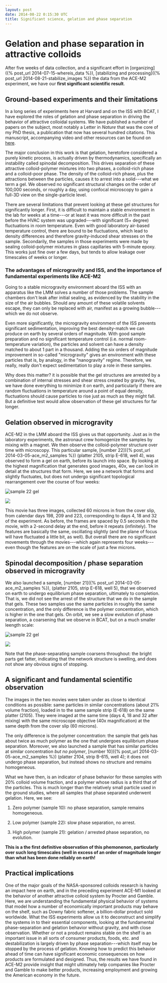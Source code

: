 ```yaml
---
layout: post
date: 2014-08-22 0:15:30 UTC
title: Significant science, gelation and phase separation
---
```


# Gelation and phase separation in attractive colloids

After five weeks of data collection, and a significant effort in [organizing]({% post_url 2014-07-15-whereis_data %}), [stabilizing and processing]({% post_url 2014-08-21-stabilize_images %}) the data from the ACE-M2 experiment, we have our **first significant scientific result**. 

## Ground-based experiments and their limitations

In a long series of experiments here at Harvard and on the ISS with BCAT, I have explored the roles of gelation and phase separation in driving the behavior of attractive colloidal systems. We have published a number of papers on the subject, most notably a Letter in _Nature_ that was the core of my PhD thesis, a publication that now has several hundred citations. This manuscript, accompanying video and other resources can be found on [here](http://www.peterlu.org/content/physics-attractive-colloids).

The major conclusion in this work is that gelation, heretofore considered a purely kinetic process, is actually driven by thermodynamics, specifically an instability called spinodal decomposition. This drives separation of these attractive colloid-polymer mixtures into two phases, a colloid-rich phase and a colloid-poor phase. The density of the colloid-rich phase, plus the attractions between the particles, causes it to arrest into a solid---what we term a gel. We observed no significant structural changes on the order of 100,000 seconds, or roughly a day, using confocal microscopy to gain a full-3D view on the single-particle level.

There are several limitations that prevent looking at these gel structures for significantly longer. First, it is difficult to maintain a stable environment in the lab for weeks at a time---or at least it was more difficult in the past before the HVAC system was upgraded---with significant (5+ degree) fluctuations in room temperature. Even with good laboratory air-based temperature control, there are bound to be fluctuations, which lead to density differences and therefore gravity-induced shear stresses on the sample. Secondarily, the samples in those experiments were made by sealing colloid-polymer mixtures in glass capillaries with 5-minute epoxy. This works just fine over a few days, but tends to allow leakage over timescales of weeks or longer.

### The advantages of microgravity and ISS, and the importance of fundamental experiments like ACE-M2

Going to a stable microgravity environment aboard the ISS with an apparatus like the LMM solves a number of those problems. The sample chambers don't leak after initial sealing, as evidenced by the stability in the size of the air bubbles. Should any amount of these volatile solvents escape, they can only be replaced with air, manifest as a growing bubble---which we do not observe.

Even more significantly, the microgravity environment of the ISS prevents significant sedimentation, improving the best density-match we can produce on earth by several orders of magnitude. With good sample preparation and no significant temperature control (i.e. normal room-temperature variation), the particles and solvent can have a density matched to about 1 part in a thousand. Adding the six orders of magnitude improvement in so-called "microgravity" gives an environment with these particles that is, by analogy, in the "nanogravity" regime. Therefore, we really, really don't expect sedimentation to play a role in these samples.

Why does this matter? it is possible that the gel structures are arrested by a combination of internal stresses and shear stress created by gravity. Yes, we have done everything to minimize it on earth, and particularly if there are random fluctuations in temperature around a point of equal density, fluctuations should cause particles to rise just as much as they might fall. But a definitive test would allow observation of these gel structures for far longer.

## Gelation observed in microgravity

ACE-M2 in the LMM aboard the ISS gives us that opportunity. Just as in the laboratory experiments, the astronaut crew homogenize the samples by mixing with a magnet. We then observe the colloid-polymer structure over time with microscopy. This particular sample, [number 22]({% post_url 2014-03-05-ace_m2_samples %}) (platter 2105, strip E-618, well 4), was observed to form a gel on earth, before its launch into space. By looking at the highest magnification that generates good images, 40x, we can look in detail at the structures that form. Here, we see a network that forms and slightly fluctuates, but does not undergo significant topological rearrangement over the course of four weeks:

![sample 22 gel](/images/2014_08_22_gelation_phase_sep/p5e4s22_40x_z060_xyd_2wks_sm.gif)

![](/images/ace_m2_sample_tiles/sample22.png)

This movie has three images, collected 60 microns in from the cover slip, from calendar days 198, 209 and 223, corresponding to days 4, 18 and 32 of the experiment. As before, the frames are spaced by 0.5 seconds in the movie, with a 2-second delay at the end, before it repeats (infinitely). The features are basically the same, oscillating slightly (and the plane of focus will have fluctuated a little bit, as well). But overall there are no significant movements through the movies---which again represents four weeks---even though the features are on the scale of just a few microns. 

## Spinodal decomposition / phase separation observed in microgravity

We also launched a sample, [number 21]({% post_url 2014-03-05-ace_m2_samples %}), (platter 2105, strip E-618, well 5), that we observed on earth to undergo equilibrium phase separation, ultimately to completion. That is, we did not see the arrest of the structure that we do in the sample that gels. These two samples use the same particles in roughly the same concentration, and the only difference is the polymer concentration, which is higher in the one that gels. On orbit, we see a slow evolution of phase separation, a coarsening that we observe in BCAT, but on a much smaller leength scale:

![sample 22 gel](/images/2014_08_22_gelation_phase_sep/p5e5s21_40x_z060_xyk_2wks_sm.gif)

![](/images/ace_m2_sample_tiles/sample21.png)

Note that the phase-separating sample coarsens throughout: the bright parts get fatter, indicating that the network structure is swelling, and does not show any obvious signs of stopping.

## A significant and fundamental scientific observation

The images in the two movies were taken under as close to identical conditions as possible: same particles in similar concentrations (about 21% volume fraction), loaded in to the same sample strip (E-618) on the same platter (2105). They were imaged at the same time (days 4, 18 and 32 after mixing) with the same microscope objective (40x magnification) at the same depth from the cover slip (60 microns). 

The only difference is the polymer concentration: the sample that gels has about twice as much polymer as the one that undergoes equilibrium phase separation. Moreover, we also launched a sample that has similar particles at similar concentration _but no polymer_, [number 10]({% post_url 2014-03-05-ace_m2_samples %}) (platter 2104, strip B-615, well 4); it does not undergo phase separation, but instead shows no structure and remains homogeneous.

What we have then, is an indicator of phase behavior for these samples with 20% colloid volume fraction, and a polymer whose radius is a third that of the particles. This is much longer than the relatively small particle used in the ground studies, where all samples that phase separated underwent gelation. Here, we see:

1. Zero polymer (sample 10): no phase separation, sample remains homogeneous.

2. Low polymer (sample 22): slow phase separation, no arrest.

3. High polymer (sample 21): gelation / arrested phase separation, no evolution.

**This is a the first definitive observation of this phemonenon, particularly over such long timescales (well in excess of an order of magnitude longer than what has been done reliably on earth!**

## Practical implications

One of the major goals of the NASA-sponsored colloids research is having an impact here on earth, and in the preceding experiment ACE-M1 looked at the behavior of another attractive colloid system by Procter and Gamble. Here, we are understanding the fundamental physical behavior of systems that model how a number of economically important products may behave on the shelf, such as Downy fabric softener, a billion-dollar product sold worldwide. What the ISS experiments allow us it to deconstruct and simplify the systems in to their essential components, looking at the fundamental phase-separation and gelation behavior without gravity, and with close observation. Whether or not a product remains stable on the shelf is an important issue in all sorts of consumer products, foods, etc. and destabilization is largely driven by phase separation---which itself may be stopped by the process of gelation. Knowing how to predict this behavior ahead of time can have significant economic consequences on how products are formulated and designed. Thus, the results we have found in ACE-M2 provide insight that might ultimately help companies like Procter and Gamble to make better products, increasing employment and growing the American economy in the future.
